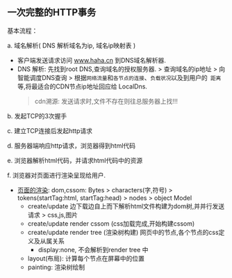 ## 一次完整的HTTP事务

基本流程：

a. 域名解析( DNS 解析域名为ip, 域名ip映射表 )
  - 客户端发送请求访问 www.haha.cn 到DNS域名解析器.
  - DNS 解析: 先找到root DNS,查询域名的授权服务器. > 查询域名的ip地址 > 向智能调度DNS查询 >
  根据`网络流量`和`各节点的连接`、`负载状况`以及到用户的` 距离`等,将最适合的CDN节点ip地址回应给 LocalDns.
    > cdn溯源: 发送请求时,文件不存在则往总服务器上找!!!

b. 发起TCP的3次握手

c. 建立TCP连接后发起http请求

d. 服务器端响应http请求，浏览器得到html代码

e. 浏览器解析html代码，并请求html代码中的资源

f. 浏览器对页面进行渲染呈现给用户.
  - [页面的渲染](http://web.jobbole.com/84843/):
  dom,cssom: Bytes > characters(字,符号) > tokens(startTag:html, startTag:head) > nodes > object Model
     - create/update 边下载边自上而下解析html文件构建为dom树,并并行发送请求  > css,js,图片
     - create/update render cssom (css加载完成,开始构建cssom)
     - create/update render tree (渲染树构建) 网页中的节点,各个节点的css定义及从属关系
       - display:none, 不会解析到render tree 中
     - layout(布局): 计算每个节点在屏幕中的位置
     - painting: 渲染树绘制


